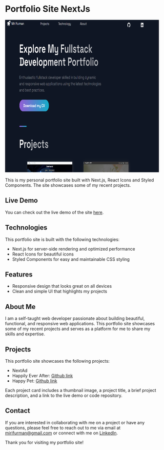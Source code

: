 <h1>Portfolio Site NextJs</h1>
<img src="public/images/Portfolio.png" height="500px">
<p>This is my personal portfolio site built with Next.js, React Icons and Styled Components. The site showcases some of my recent projects.</p>
<h2>Live Demo</h2>
<p>You can check out the live demo of the site <a href="https://portfolio-next-js-zeta.vercel.app/">here</a>.</p>
<h2>Technologies</h2>
<p>This portfolio site is built with the following technologies:</p>
<ul>
  <li>Next.js for server-side rendering and optimized performance</li>
  <li>React Icons for beautiful icons</li>
  <li>Styled Components for easy and maintainable CSS styling</li>
</ul>
<h2>Features</h2>
<ul>
  <li>Responsive design that looks great on all devices</li>
  <li>Clean and simple UI that highlights my projects</li>
</ul>
<h2>About Me</h2>
<p>I am a self-taught web developer passionate about building beautiful, functional, and responsive web applications. This portfolio site showcases some of my recent projects and serves as a platform for me to share my skills and expertise.</p>
<h2>Projects</h2>
<p>This portfolio site showcases the following projects:</p>
<ul>
  <li>NextAd </li>
  <li>Happily Ever After: <a href="https://github.com/MiriFurman1/Happily-Ever-After">Github link</a></li>
  <li>Happy Pet: <a href="https://github.com/MiriFurman1/Happy-pet">Github link</a> </li>
</ul>
<p>Each project card includes a thumbnail image, a project title, a brief project description, and a link to the live demo or code repository.</p>
<h2>Contact</h2>
<p>If you are interested in collaborating with me on a project or have any questions, please feel free to reach out to me via email at <a href="mailto:mirifurman@gmail.com">mirifurman@gmail.com</a> or connect with me on <a href="https://www.linkedin.com/in/miri-furman-424a0718b/">LinkedIn</a>.</p>
<p>Thank you for visiting my portfolio site!</p>

